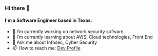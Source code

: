 ### Hi there 👋

#### I'm a Software Engineer based in Texas.

- 🔭 I’m currently working on network security sofware
- 🌱 I’m currently learning about AWS, Cloud technologies, Front End
- 💬 Ask me about Infosec, Cyber Security
- 📫 How to reach me: [Dev Profile](https://dev.to/miguelhdezsob)
